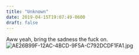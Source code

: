 ```yaml
---
title: "Unknown"
date: 2019-04-15T19:07:49-0600
draft: false
---
```


Aww yeah, bring the sadness the fuck on. ![AE26B99F-12AC-4BCD-9F5A-C792DCDF1FA1.jpg](http://ianwhitney.micro.blog/uploads/2019/9cb7384277.jpg)
